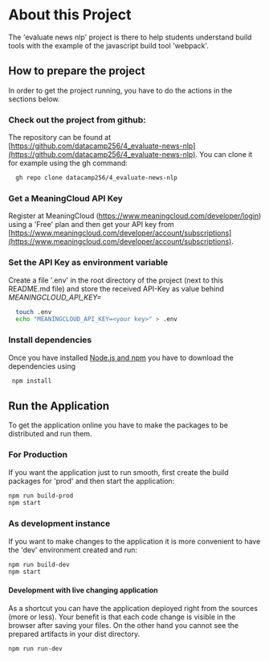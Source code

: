 # About this Project
The 'evaluate news nlp' project is there to help students understand build tools with the example of the javascript build tool 'webpack'.
## How to prepare the project
In order to get the project running, you have to do the actions in the sections below.
### Check out the project from github: 
The repository can be found at  [https://github.com/datacamp256/4_evaluate-news-nlp](https://github.com/datacamp256/4_evaluate-news-nlp). You can clone it for example using the gh command:

```bash
  gh repo clone datacamp256/4_evaluate-news-nlp
```
 
### Get a MeaningCloud API Key
Register at MeaningCloud (https://www.meaningcloud.com/developer/login) using a 'Free' plan and then get your API key from
[https://www.meaningcloud.com/developer/account/subscriptions](https://www.meaningcloud.com/developer/account/subscriptions).

### Set the API Key as environment variable
Create a file '.env' in the root directory of the project (next to this README.md file) and store the received API-Key as value behind _MEANINGCLOUD_API_KEY=_ 
```bash
  touch .env
  echo "MEANINGCLOUD_API_KEY=<your key>" > .env
```

### Install dependencies
 Once you have installed [Node.js and npm](https://docs.npmjs.com/downloading-and-installing-node-js-and-npm) you have to download the dependencies using
```bash
 npm install
```

## Run the Application
To get the application online you have to make the packages to be distributed and run them.
### For Production
If you want the application just to run smooth, first create the build packages for 'prod' and then start the application:
```bash
npm run build-prod
npm start
```

### As development instance
If you want to make changes to the application it is more convenient to have the 'dev' environment created and run:
```bash
npm run build-dev
npm start
```

#### Development with live changing application
As a shortcut you can have the application deployed right from the sources (more or less). Your benefit is that each code change is visible in the browser after saving your files. On the other hand you cannot see the prepared artifacts in your dist directory.
```bash
npm run run-dev
```

